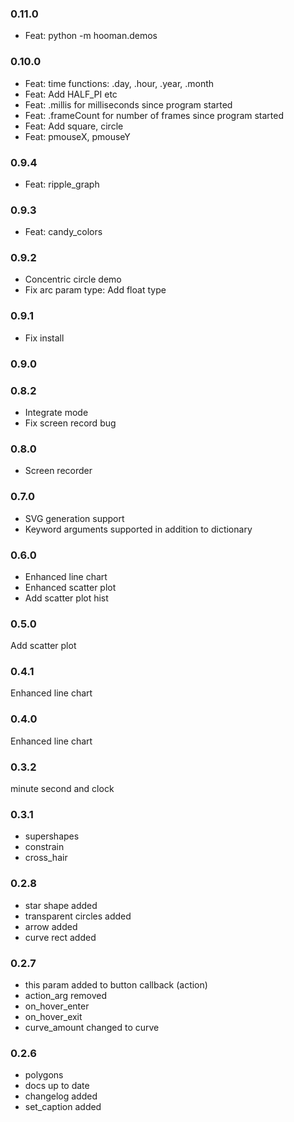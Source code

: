 ### 0.11.0

- Feat: python -m hooman.demos

### 0.10.0

- Feat: time functions: .day, .hour, .year, .month
- Feat: Add HALF_PI etc
- Feat: .millis for milliseconds since program started
- Feat: .frameCount for number of frames since program started
- Feat: Add square, circle
- Feat: pmouseX, pmouseY

### 0.9.4

- Feat: ripple_graph

### 0.9.3

- Feat: candy_colors

### 0.9.2

- Concentric circle demo
- Fix arc param type: Add float type

### 0.9.1

- Fix install

### 0.9.0

### 0.8.2

- Integrate mode
- Fix screen record bug

### 0.8.0

- Screen recorder

### 0.7.0

- SVG generation support
- Keyword arguments supported in addition to dictionary

### 0.6.0

- Enhanced line chart
- Enhanced scatter plot
- Add scatter plot hist


### 0.5.0


Add scatter plot


### 0.4.1

Enhanced line chart


### 0.4.0


Enhanced line chart


### 0.3.2

minute second and clock

### 0.3.1

- supershapes
- constrain
- cross_hair

### 0.2.8

- star shape added
- transparent circles added
- arrow added
- curve rect added


### 0.2.7

- this param added to button callback (action)
- action_arg removed
- on_hover_enter 
- on_hover_exit 
- curve_amount changed to curve

### 0.2.6

- polygons
- docs up to date
- changelog added
- set_caption added






